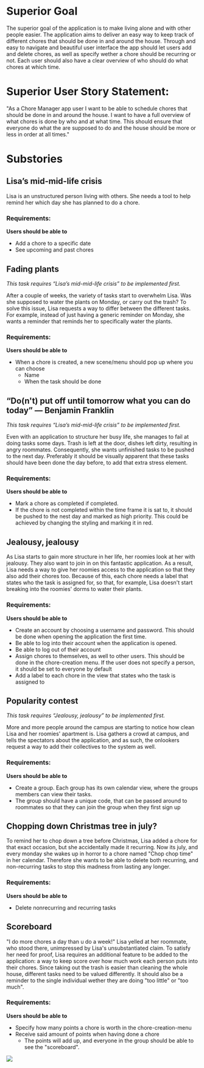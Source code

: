 # Superior Goal
The superior goal of the application is to make living alone and with other people easier. The application aims to deliver an easy way to keep track of different chores that should be done in and around the house. Through and easy to navigate and beautiful user interface the app should let users add and delete chores, as well as specify wether a chore should be recurring or not. Each user should also have a clear overview of who should do what chores at which time.

# Superior User Story Statement:
"As a Chore Manager app user I want to be able to schedule chores that should be done in and around the house. I want to have a full overview of what chores is done by who and at what time. This should ensure that everyone do what the are supposed to do and the house should be more or less in order at all times."  

# Substories
## Lisa’s mid-mid-life crisis

Lisa is an unstructured person living with others. She needs a tool to help remind her which day she has planned to do a chore.

### Requirements:
 **Users should be able to**
- Add a chore to a specific date
- See upcoming and past chores
  

## Fading plants

*This task requires “Lisa’s mid-mid-life crisis” to be implemented first.*

After a couple of weeks, the variety of tasks start to overwhelm Lisa. Was she supposed to water the plants on Monday, or carry out the trash? To solve this issue, Lisa requests a way to differ between the different tasks. For example, instead of just having a generic reminder on Monday, she wants a reminder that reminds her to specifically water the plants.

### Requirements:
**Users should be able to**
- When a chore is created, a new scene/menu should pop up where you can choose 
	- Name
	- When the task should be done
  

## “Do(n't) put off until tomorrow what you can do today” ― Benjamin Franklin

*This task requires “Lisa’s mid-mid-life crisis” to be implemented first.*

Even with an application to structure her busy life, she manages to fail at doing tasks some days. Trash is left at the door, dishes left dirty, resulting in angry roommates. Consequently, she wants unfinished tasks to be pushed to the next day. Preferably it should be visually apparent that these tasks should have been done the day before, to add that extra stress element.

### Requirements:
**Users should be able to**
- Mark a chore as completed if completed.
- If the chore is not completed within the time frame it is sat to, it should be pushed to the nest day and marked as high priority. This could be achieved by changing the styling and marking it in red.


## Jealousy, jealousy

As Lisa starts to gain more structure in her life, her roomies look at her with jealousy. They also want to join in on this fantastic application. As a result, Lisa needs a way to give her roomies access to the application so that they also add their chores too. Because of this, each chore needs a label that states who the task is assigned for, so that, for example, Lisa doesn't start breaking into the roomies' dorms to water their plants.

### Requirements:
**Users should be able to**
- Create an account by choosing a username and password. This should be done when opening the application the first time.
- Be able to log into their account when the application is opened.
- Be able to log out of their account
- Assign chores to themselves, as well to other users. This should be done in the chore-creation menu. If the user does not specify a person, it should be set to everyone by default
- Add a label to each chore in the view that states who the task is assigned to


## Popularity contest

*This task requires “Jealousy, jealousy” to be implemented first.*

More and more people around the campus are starting to notice how clean Lisa and her roomies' apartment is. Lisa gathers a crowd at campus, and tells the spectators about the application, and as such, the onlookers request a way to add their collectives to the system as well.


### Requirements:
**Users should be able to**
- Create a group. Each group has its own calendar view, where the groups members can view their tasks.
- The group should have a unique code, that can be passed around to roommates so that they can join the group when they first sign up

## Chopping down Christmas tree in july?
To remind her to chop down a tree before Christmas, Lisa added a chore for that exact occasion, but she accidentally made it recurring. Now its july, and every monday she wakes up in horror to a chore named "Chop chop time" in her calendar. Therefore she wants to be able to delete both recurring, and non-recurring tasks to stop this madness from lasting any longer.

### Requirements:
**Users should be able to**
- Delete nonrecurring and recurring tasks


## Scoreboard
"I do more chores a day than u do a week!" Lisa yelled at her roommate, who stood there, unimpressed by Lisa's unsubstantiated claim. To satisfy her need for proof, Lisa requires an additional feature to be added to the application: a way to keep score over how much work each person puts into their chores. Since taking out the trash is easier than cleaning the whole house, different tasks need to be valued differently. It should also be a reminder to the single individual wether they are doing "too little" or "too much".

### Requirements:
**Users should be able to**
- Specify how many points a chore is worth in the chore-creation-menu
- Receive said amount of points when having done a chore
	- The points will add up, and everyone in the group should be able to see the "scoreboard".


![](test.svg)